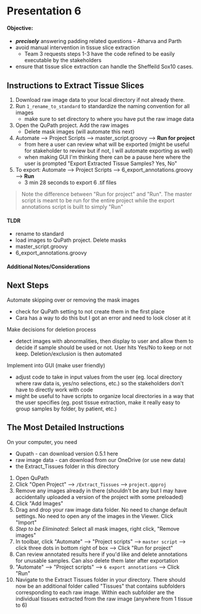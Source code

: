 # Presentation 6

#### Objective: 
- ***precisely*** answering padding related questions - Atharva and Parth 
- avoid manual intervention in tissue slice extraction
	- Team 3 requests steps 1-3 have the code refined to be easily executable by the stakeholders
- ensure that tissue slice extraction can handle the Sheffeild Sox10 cases. 

## Instructions to Extract Tissue Slices

1. Download raw image data to your local directory if not already there.
2. Run `1_rename_to_standard` to standardize the naming convention for all images
	- make sure to set directory to where you have put the raw image data
3. Open the QuPath project. Add the raw images
	- Delete mask images (will automate this next)
4. Automate --> Project Scripts --> master_script.groovy --> **Run for project** 
	- from here a user can review what will be exported (might be useful for stakeholder to review but if not, I will automate exporting as well)
	- when making GUI I'm thinking there can be a pause here where the user is prompted "Export Extracted Tissue Samples? Yes, No"
5. To export: Automate --> Project Scripts --> 6_export_annotations.groovy --> **Run**
	- 3 min 28 seconds to export 6 .tif files

>Note the difference between "Run for project" and "Run". The master script is meant to be run for the entire project while the export annotations script is built to simply "Run"

#### TLDR
- rename to standard
- load images to QuPath project. Delete masks
- master_script.groovy
- 6_export_annotations.groovy

#### Additional Notes/Considerations

## Next Steps
Automate skipping over or removing the mask images
- check for QuPath setting to not create them in the first place
- Cara has a way to do this but I got an error and need to look closer at it

Make decisions for deletion process
- detect images with abnormalities, then display to user and allow them to decide if sample should be used or not. User hits Yes/No to keep or not keep. Deletion/exclusion is then automated

Implement into GUI (make user friendly)
- adjust code to take in input values from the user (eg. local directory where raw data is, yes/no selections, etc.) so the stakeholders don't have to directly work with code
- might be useful to have scripts to organize local directories in a way that the user specifies (eg. post tissue extraction, make it really easy to group samples by folder, by patient, etc.)

## The Most Detailed Instructions

On your computer, you need
- Qupath - can download version 0.5.1 here
- raw image data - can download from our OneDrive (or use new data)
- the Extract_Tissues folder in this directory

1. Open QuPath
2. Click "Open Project" --> `/Extract_Tissues` --> `project.qpproj`
3. Remove any images already in there (shouldn't be any but I may have accidentally uploaded a version of the project with some preloaded)
4. Click "Add Images"
5. Drag and drop your raw image data folder. No need to change default settings. No need to open any of the images in the Viewer. Click "Import"
6. *Step to be Eliminated*: Select all mask images, right click, "Remove images"
7. In toolbar, click "Automate" --> "Project scripts" --> `master script` --> click three dots in bottom right of box --> Click "Run for project"
8. Can review annotated results here if you'd like and delete annotations for unusable samples. Can also delete them later after exportation
9. "Automate" --> "Project scripts" --> `6 export annotations` --> Click "Run"
10. Navigate to the Extract Tissues folder in your directory. There should now be an additional folder called "Tissues" that contains subfolders corresponding to each raw image. Within each subfolder are the individual tissues extracted from the raw image (anywhere from 1 tissue to 6)
